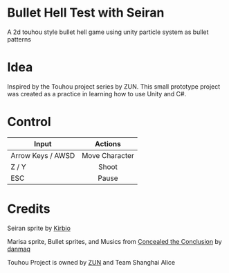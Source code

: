# Bullet Hell Test with Seiran
A 2d touhou style bullet hell game using unity particle system as bullet patterns

# Idea
Inspired by the Touhou project series by ZUN. This small prototype project was created as a practice in learning how to use Unity and C#.

# Control
| Input                 | Actions        |
| -------------         |:-------------: |
| Arrow Keys / AWSD      | Move Character |
| Z / Y                   | Shoot          |
| ESC                   | Pause          |

# Credits
Seiran sprite by [Kirbio](https://twitter.com/kirbio123?ref_src=twsrc%5Egoogle%7Ctwcamp%5Eserp%7Ctwgr%5Eauthor)

Marisa sprite, Bullet sprites, and Musics from [Concealed the Conclusion](https://github.com/danmaq/touhou-ctc-danmakufu) by [danmaq](https://twitter.com/danmaq)

Touhou Project is owned by [ZUN](https://mobile.twitter.com/korindo?lang=en) and Team Shanghai Alice
